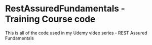 # RestAssuredFundamentals - Training Course code

This is all of the code used in my Udemy video series - REST Assured Fundamentals
